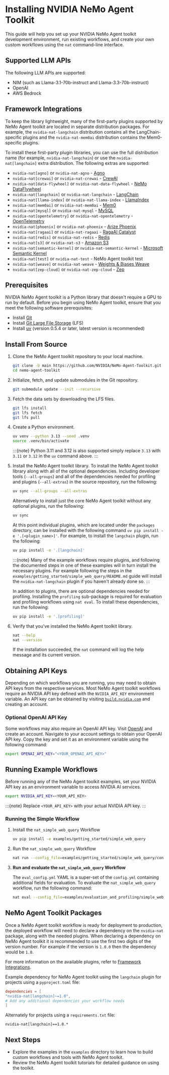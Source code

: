 <!--
SPDX-FileCopyrightText: Copyright (c) 2025, NVIDIA CORPORATION & AFFILIATES. All rights reserved.
SPDX-License-Identifier: Apache-2.0

Licensed under the Apache License, Version 2.0 (the "License");
you may not use this file except in compliance with the License.
You may obtain a copy of the License at

http://www.apache.org/licenses/LICENSE-2.0

Unless required by applicable law or agreed to in writing, software
distributed under the License is distributed on an "AS IS" BASIS,
WITHOUT WARRANTIES OR CONDITIONS OF ANY KIND, either express or implied.
See the License for the specific language governing permissions and
limitations under the License.
-->

# Installing NVIDIA NeMo Agent Toolkit

This guide will help you set up your NVIDIA NeMo Agent toolkit development environment, run existing workflows, and create your own custom workflows using the `nat` command-line interface.

## Supported LLM APIs

The following LLM APIs are supported:

- NIM (such as Llama-3.1-70b-instruct and Llama-3.3-70b-instruct)
- OpenAI
- AWS Bedrock

## Framework Integrations

To keep the library lightweight, many of the first-party plugins supported by NeMo Agent toolkit are located in separate distribution packages. For example, the `nvidia-nat-langchain` distribution contains all the LangChain-specific plugins and the `nvidia-nat-mem0ai` distribution contains the Mem0-specific plugins.

To install these first-party plugin libraries, you can use the full distribution name (for example, `nvidia-nat-langchain`) or use the `nvidia-nat[langchain]` extra distribution. The following extras are supported:

- `nvidia-nat[agno]` or `nvidia-nat-agno` - [Agno](https://agno.com/)
- `nvidia-nat[crewai]` or `nvidia-nat-crewai` - [CrewAI](https://www.crewai.com/)
- `nvidia-nat[data-flywheel]` or `nvidia-nat-data-flywheel` - [NeMo DataFlywheel](https://github.com/NVIDIA-AI-Blueprints/data-flywheel)
- `nvidia-nat[langchain]` or `nvidia-nat-langchain` - [LangChain](https://www.langchain.com/)
- `nvidia-nat[llama-index]` or `nvidia-nat-llama-index` - [LlamaIndex](https://www.llamaindex.ai/)
- `nvidia-nat[mem0ai]` or `nvidia-nat-mem0ai` - [Mem0](https://mem0.ai/)
- `nvidia-nat[mysql]` or `nvidia-nat-mysql` - [MySQL](https://www.mysql.com/)
- `nvidia-nat[opentelemetry]` or `nvidia-nat-opentelemetry` - [OpenTelemetry](https://opentelemetry.io/)
- `nvidia-nat[phoenix]` or `nvidia-nat-phoenix` - [Arize Phoenix](https://arize.com/docs/phoenix)
- `nvidia-nat[ragaai]` or `nvidia-nat-ragaai` - [RagaAI Catalyst](https://raga.ai/)
- `nvidia-nat[redis]` or `nvidia-nat-redis` - [Redis](https://redis.io/)
- `nvidia-nat[s3]` or `nvidia-nat-s3` - [Amazon S3](https://aws.amazon.com/s3/)
- `nvidia-nat[semantic-kernel]` or `nvidia-nat-semantic-kernel` - [Microsoft Semantic Kernel](https://learn.microsoft.com/en-us/semantic-kernel/)
- `nvidia-nat[test]` or `nvidia-nat-test` - NeMo Agent toolkit test
- `nvidia-nat[weave]` or `nvidia-nat-weave` - [Weights & Biases Weave](https://weave-docs.wandb.ai)
- `nvidia-nat[zep-cloud]` or `nvidia-nat-zep-cloud` - [Zep](https://www.getzep.com/)


## Prerequisites

NVIDIA NeMo Agent toolkit is a Python library that doesn't require a GPU to run by default. Before you begin using NeMo Agent toolkit, ensure that you meet the following software prerequisites:

- Install [Git](https://git-scm.com/)
- Install [Git Large File Storage](https://git-lfs.github.com/) (LFS)
- Install [uv](https://docs.astral.sh/uv/getting-started/installation/) (version 0.5.4 or later, latest version is recommended)

## Install From Source

1. Clone the NeMo Agent toolkit repository to your local machine.
    ```bash
    git clone -b main https://github.com/NVIDIA/NeMo-Agent-Toolkit.git nemo-agent-toolkit
    cd nemo-agent-toolkit
    ```

1. Initialize, fetch, and update submodules in the Git repository.
    ```bash
    git submodule update --init --recursive
    ```

1. Fetch the data sets by downloading the LFS files.
    ```bash
    git lfs install
    git lfs fetch
    git lfs pull
    ```

1. Create a Python environment.
    ```bash
    uv venv --python 3.13 --seed .venv
    source .venv/bin/activate
    ```
    :::{note}
    Python 3.11 and 3.12 is also supported simply replace `3.13` with `3.11` or `3.12` in the `uv` command above.
    :::

1. Install the NeMo Agent toolkit library.
    To install the NeMo Agent toolkit library along with all of the optional dependencies. Including developer tools (`--all-groups`) and all of the dependencies needed for profiling and plugins (`--all-extras`) in the source repository, run the following:
    ```bash
    uv sync --all-groups --all-extras
    ```

    Alternatively to install just the core NeMo Agent toolkit without any optional plugins, run the following:
    ```bash
    uv sync
    ```

    At this point individual plugins, which are located under the `packages` directory, can be installed with the following command `uv pip install -e '.[<plugin_name>]'`.
    For example, to install the `langchain` plugin, run the following:
    ```bash
    uv pip install -e '.[langchain]'
    ```

    :::{note}
    Many of the example workflows require plugins, and following the documented steps in one of these examples will in turn install the necessary plugins. For example following the steps in the `examples/getting_started/simple_web_query/README.md` guide will install the `nvidia-nat-langchain` plugin if you haven't already done so.
    :::

    In addition to plugins, there are optional dependencies needed for profiling. Installing the `profiling` sub-package is required for evaluation and profiling workflows using `nat eval`. To install these dependencies, run the following:
    ```bash
    uv pip install -e '.[profiling]'
    ```
1. Verify that you've installed the NeMo Agent toolkit library.

     ```bash
     nat --help
     nat --version
     ```

     If the installation succeeded, the `nat` command will log the help message and its current version.


## Obtaining API Keys
Depending on which workflows you are running, you may need to obtain API keys from the respective services. Most NeMo Agent toolkit workflows require an NVIDIA API key defined with the `NVIDIA_API_KEY` environment variable. An API key can be obtained by visiting [`build.nvidia.com`](https://build.nvidia.com/) and creating an account.

### Optional OpenAI API Key
Some workflows may also require an OpenAI API key. Visit [OpenAI](https://openai.com/) and create an account. Navigate to your account settings to obtain your OpenAI API key. Copy the key and set it as an environment variable using the following command:

```bash
export OPENAI_API_KEY="<YOUR_OPENAI_API_KEY>"
```

## Running Example Workflows

Before running any of the NeMo Agent toolkit examples, set your NVIDIA API key as an
environment variable to access NVIDIA AI services.

```bash
export NVIDIA_API_KEY=<YOUR_API_KEY>
```

:::{note}
Replace `<YOUR_API_KEY>` with your actual NVIDIA API key.
:::

### Running the Simple Workflow

1. Install the `nat_simple_web_query` Workflow

    ```bash
    uv pip install -e examples/getting_started/simple_web_query
    ```

2. Run the `nat_simple_web_query` Workflow

    ```bash
    nat run --config_file=examples/getting_started/simple_web_query/configs/config.yml --input "What is LangSmith"
    ```

3. **Run and evaluate the `nat_simple_web_query` Workflow**

    The `eval_config.yml` YAML is a super-set of the `config.yml` containing additional fields for evaluation. To evaluate the `nat_simple_web_query` workflow, run the following command:
    ```bash
    nat eval --config_file=examples/evaluation_and_profiling/simple_web_query_eval/configs/eval_config.yml
    ```


## NeMo Agent Toolkit Packages
Once a NeMo Agent toolkit workflow is ready for deployment to production, the deployed workflow will need to declare a dependency on the `nvidia-nat` package, along with the needed plugins. When declaring a dependency on NeMo Agent toolkit it is recommended to use the first two digits of the version number. For example if the version is `1.0.0` then the dependency would be `1.0`.

For more information on the available plugins, refer to [Framework Integrations](#framework-integrations).

Example dependency for NeMo Agent toolkit using the `langchain` plugin for projects using a `pyproject.toml` file:
```toml
dependencies = [
"nvidia-nat[langchain]~=1.0",
# Add any additional dependencies your workflow needs
]
```

Alternately for projects using a `requirements.txt` file:
```
nvidia-nat[langchain]==1.0.*
```

## Next Steps

* Explore the examples in the `examples` directory to learn how to build custom workflows and tools with NeMo Agent toolkit.
* Review the NeMo Agent toolkit tutorials for detailed guidance on using the toolkit.

